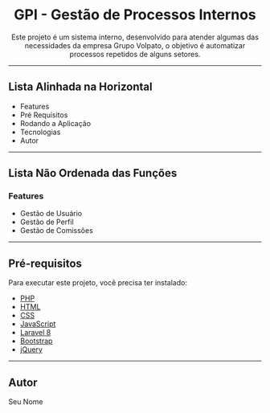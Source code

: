 # <h1 align="center">GPI - Gestão de Processos Internos</h1>

<p align="center">Este projeto é um sistema interno, desenvolvido para atender algumas das necessidades da empresa Grupo Volpato, o objetivo é automatizar processos repetidos de alguns setores.</p>

---

## Lista Alinhada na Horizontal

- Features
- Pré Requisitos
- Rodando a Aplicação
- Tecnologias
- Autor

---

## Lista Não Ordenada das Funções

### Features

- Gestão de Usuário
- Gestão de Perfil
- Gestão de Comissões

---

## Pré-requisitos

Para executar este projeto, você precisa ter instalado:

- [PHP](https://www.php.net/)
- [HTML](https://developer.mozilla.org/en-US/docs/Web/HTML)
- [CSS](https://developer.mozilla.org/en-US/docs/Web/CSS)
- [JavaScript](https://developer.mozilla.org/en-US/docs/Web/JavaScript)
- [Laravel 8](https://laravel.com/)
- [Bootstrap](https://getbootstrap.com/)
- [jQuery](https://jquery.com/)

---

## Autor

Seu Nome
